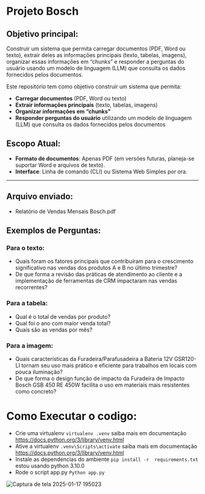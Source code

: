 # Projeto Bosch

## Objetivo principal:

Construir um sistema que permita carregar documentos (PDF, Word ou texto), extrair deles as informações principais (texto, tabelas, imagens), organizar essas informações em “chunks” e responder a perguntas do usuário usando um modelo de linguagem (LLM) que consulta os dados fornecidos pelos documentos.

Este repositório tem como objetivo construir um sistema que permita:

- **Carregar documentos** (PDF, Word ou texto)
- **Extrair informações principais** (texto, tabelas, imagens)
- **Organizar informações em “chunks”**
- **Responder perguntas do usuário** utilizando um modelo de linguagem (LLM) que consulta os dados fornecidos pelos documentos

## Escopo Atual:

- **Formato de documentos**: Apenas PDF (em versões futuras, planeja-se suportar Word e arquivos de texto).
- **Interface**: Linha de comando (CLI) ou Sistema Web Simples por ora.

---

## Arquivo enviado:
- Relatório de Vendas Mensais Bosch.pdf

## Exemplos de Perguntas:

### Para o texto:
- Quais foram os fatores principais que contribuíram para o crescimento significativo nas vendas dos produtos A e B no último trimestre?
- De que forma a revisão das práticas de atendimento ao cliente e a implementação de ferramentas de CRM impactaram nas vendas recorrentes?

### Para a tabela:
- Qual é o total de vendas por produto?
- Qual foi o ano com maior venda total?
- Quais são as vendas por mês?

### Para a imagem:
- Quais características da Furadeira/Parafusadeira a Bateria 12V GSR120-LI tornam seu uso mais prático e eficiente para trabalhos em locais com pouca iluminação?
- De que forma o design função de impacto da Furadeira de Impacto Bosch GSB 450 RE 450W facilita o uso em materiais mais resistentes como concreto?


# Como Executar o codigo:

- Crie uma virtualenv `virtualenv .venv` saiba mais em documentação https://docs.python.org/3/library/venv.html
- Ative a virtualenv `.venv\Scripts\activate` saiba mais em documentação https://docs.python.org/3/library/venv.html
- Instale as dependencias do ambiente `pip install -r  requirements.txt` estou usando python 3.10.0
- Rode o script app.py `Python app.py`


![Captura de tela 2025-01-17 195023](https://github.com/user-attachments/assets/c8841231-9f8b-46eb-9bfc-00238bce0f42)

